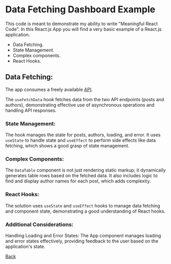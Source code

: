 # Data Fetching Dashboard Example

This code is meant to demonstrate my ability to write "Meaningful React Code". In this React.js App you will find a very basic example of a React.js application.

 - Data Fetching.
 - State Management.
 - Complex components.
 - React Hooks.

## Data Fetching:

The app consumes a freely available [API](https://jsonplaceholder.typicode.com/). 

The `useFetchData` hook fetches data from the two API endpoints (posts and authors), demonstrating effective use of asynchronous operations and handling API responses.

### State Management:

The hook manages the state for posts, authors, loading, and error. It uses `useState` to handle state and `useEffect` to perform side effects like data fetching, which shows a good grasp of state management.

### Complex Components:

The `DataTable` component is not just rendering static markup; it dynamically generates table rows based on the fetched data. It also includes logic to find and display author names for each post, which adds complexity.

### React Hooks:

The solution uses `useState` and `useEffect` hooks to manage data fetching and component state, demonstrating a good understanding of React hooks.

### Additional Considerations:

Handling Loading and Error States: The App component manages loading and error states effectively, providing feedback to the user based on the application's state.

[Back](../README.md)